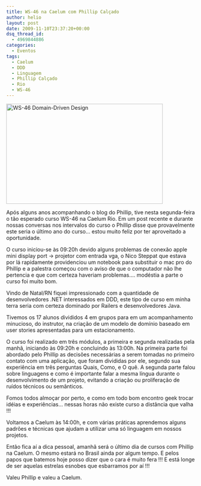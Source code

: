 ```yaml
---
title: WS-46 na Caelum com Phillip Calçado
author: helio
layout: post
date: 2009-11-10T23:37:20+00:00
dsq_thread_id:
  - 4969844886
categories:
  - Eventos
tags:
  - Caelum
  - DDD
  - Linguagem
  - Phillip Calçado
  - Rio
  - WS-46
---
```


<img class="aligncenter size-full wp-image-83" src="/uploads/2009/11/dsc00511.jpg" alt="WS-46 Domain-Driven Design" width="417" height="267" srcset="/uploads/2009/11/dsc00511.jpg 417w, /uploads/2009/11/dsc00511-300x192.jpg 300w" sizes="(max-width: 417px) 100vw, 417px" />

Após alguns anos acompanhando o blog do Phillip, tive nesta segunda-feira o tão esperado curso WS-46 na Caelum Rio. Em um post recente e durante nossas conversas nos intervalos do curso o Phillip disse que provavelmente este seria o último ano do curso&#8230; estou muito feliz por ter aproveitado a oportunidade.

O curso iniciou-se às 09:20h devido alguns problemas de conexão apple mini display port -> projetor com entrada vga, o Nico Steppat que estava por lá rapidamente providenciou um notebook para substituir o mac pro do Phillip e a palestra começou com o aviso de que o computador não lhe pertencia e que com certeza haveriam problemas&#8230;. modéstia a parte o curso foi muito bom.

Vindo de Natal/RN fiquei impressionado com a quantidade de desenvolvedores .NET interessados em DDD, este tipo de curso em minha terra seria com certeza dominado por Railers e desenvolvedores Java.

Tivemos os 17 alunos divididos 4 em grupos para em um acompanhamento minucioso, do instrutor, na criação de um modelo de domínio baseado em user stories apresentadas para um estacionamento.

O curso foi realizado em três módulos, a primeira e segunda realizadas pela manhã, iniciando às 09:20h e concluindo às 13:00h. Na primeira parte foi abordado pelo Phillip as decisões necessárias a serem tomadas no primeiro contato com uma aplicação, que foram divididas por ele, segundo sua experiência em três perguntas Quais, Como, e O quê. A segunda parte falou sobre linguagens e como é importante falar a mesma língua durante o desenvolvimento de um projeto, evitando a criação ou proliferação de ruídos técnicos ou semânticos.

Fomos todos almoçar por perto, e como em todo bom encontro geek trocar idéias e experiências&#8230; nessas horas não existe curso a distância que valha !!!

Voltamos a Caelum às 14:00h, e com várias práticas aprendemos alguns padrões e técnicas que ajudam a utilizar uma só linguagem em nossos projetos.

Então fica aí a dica pessoal, amanhã será o último dia de cursos com Phillip na Caelum. O mesmo estará no Brasil ainda por algum tempo. E pelos papos que batemos hoje posso dizer que o cara é muito fera !!! E está longe de ser aquelas estrelas esnobes que esbarramos por aí !!!

Valeu Phillip e valeu a Caelum.
